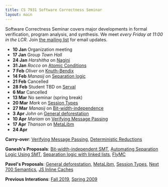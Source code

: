```yaml
---
title: CS 7931 Software Correctness Seminar
layout: main
---
```


Software Correctness Seminar covers major developments in formal
verification, program analysis, and synthesis. We meet *every Friday
at 11:00 in the LCR*. Join [the mailing
list](https://groups.google.com/forum/#!forum/uofu-scs-seminar/join)
for email updates.

- **10 Jan** Organization meeting
- **17 Jan** Group *Town Hall*
- **24 Jan** *Harshitha* on [Nagini](http://pm.inf.ethz.ch/publications/getpdf.php?bibname=Own&id=EilersMueller18.pdf)
- **31 Jan** *Rocco* on [Atomic Conditions](https://people.inf.ethz.ch/suz/publications/popl20.pdf)
-  **7 Feb** *Oliver* on [Knuth-Bendix](https://academic.oup.com/comjnl/article/34/1/2/427931)
- **14 Feb** *Manasij* on [Separation logic](https://cacm.acm.org/magazines/2019/2/234356-separation-logic/fulltext)
- **21 Feb** Cancelled
- **28 Feb** Student TBD on [Serval](https://unsat.cs.washington.edu/papers/nelson-serval.pdf)
-  **6 Mar** Cancelled
- **13 Mar** No seminar (spring break)
- **20 Mar** *Mark* on [Session Types](https://arxiv.org/abs/1902.00544.pdf)
- **27 Mar** *Manasij* on [Bit-width-independence](https://arxiv.org/pdf/1905.10434.pdf)
-  **3 Apr** *John* on [General deforestation](http://homepages.inf.ed.ac.uk/wadler/papers/deforest/deforest.ps)
- **10 Apr** *Mariam* on [Verifying Message Passing](https://link.springer.com/chapter/10.1007/978-3-319-96142-2_23)
- **17 Apr** *Thanson* on [MetaLibm](https://hal.archives-ouvertes.fr/hal-01513490/document)
- **24 Apr** 

**Carry-over**:
[Verifying Message Passing](https://link.springer.com/chapter/10.1007/978-3-319-96142-2_23),
[Deterministic Reductions](https://ieeexplore.ieee.org/document/6545904)

**Ganesh's Proposals**:
[Bit-width-independent SMT](https://arxiv.org/pdf/1905.10434.pdf),
[Automating Separation Logic Using SMT](http://www.cs.yale.edu/homes/piskac/papers/2013PiskacWiesZuffreySepLog.pdf),
[Separation logic with linked lists](https://research.cs.wisc.edu/wpis/papers/tr1800.pdf),
[FlyMC](https://ucare.cs.uchicago.edu/pdf/eurosys19-flyMC.pdf)

**Pavel's Proposals**:
[General deforestation](http://homepages.inf.ed.ac.uk/wadler/papers/deforest/deforest.ps),
[MetaLibm](https://hal.archives-ouvertes.fr/hal-01513490/document),
[Session Types](https://arxiv.org/abs/1902.00544.pdf),
[Next 700 Semantics](https://drops.dagstuhl.de/opus/volltexte/2019/10552/pdf/LIPIcs-SNAPL-2019-9.pdf),
[JS Inline Caches](http://iacoma.cs.uiuc.edu/iacoma-papers/pldi19_2.pdf)


**Previous Interations**: [Fall 2019](fa19.html), [Spring 2009](sp09.html)
